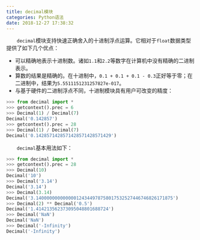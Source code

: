 ```yaml
---
title: decimal模块
categories: Python语法
date: 2018-12-27 17:38:32
---
```

&emsp;&emsp;`decimal`模块支持快速正确舍入的十进制浮点运算。它相对于`float`数据类型提供了如下几个优点：<!--more-->

- 可以精确地表示十进制数。诸如`1.1`和`2.2`等数字在计算机中没有精确的二进制表示。
- 算数的结果是精确的。在十进制中，`0.1 + 0.1 + 0.1 - 0.3`正好等于零；在二进制中，结果为`5.5511151231257827e-017`。
- 与基于硬件的二进制浮点不同，十进制模块具有用户可改变的精度：

``` python
>>> from decimal import *
>>> getcontext().prec = 6
>>> Decimal(1) / Decimal(7)
Decimal('0.142857')
>>> getcontext().prec = 28
>>> Decimal(1) / Decimal(7)
Decimal('0.1428571428571428571428571429')
```

&emsp;&emsp;`decimal`基本用法如下：

``` python
>>> from decimal import *
>>> getcontext().prec = 28
>>> Decimal(10)
Decimal('10')
>>> Decimal('3.14')
Decimal('3.14')
>>> Decimal(3.14)
Decimal('3.140000000000000124344978758017532527446746826171875')
>>> Decimal(2) ** Decimal('0.5')
Decimal('1.414213562373095048801688724')
>>> Decimal('NaN')
Decimal('NaN')
>>> Decimal('-Infinity')
Decimal('-Infinity')
```